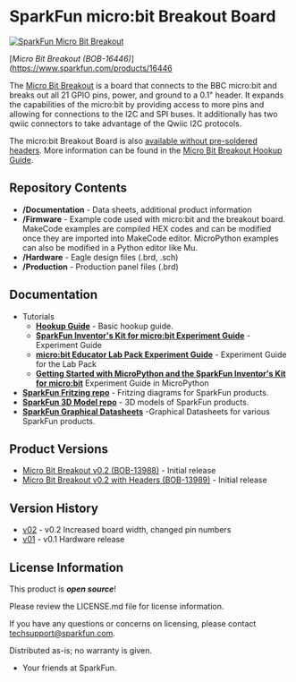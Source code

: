 SparkFun micro:bit Breakout Board
========================================

[![SparkFun Micro Bit Breakout](https://cdn.sparkfun.com/assets/parts/1/5/3/0/2/16446-SparkFun_micro-bit_Breakout__with_Headers_-02.jpg)](https://www.sparkfun.com/products/16446)

[*Micro Bit Breakout (BOB-16446)*](https://www.sparkfun.com/products/16446

The [Micro Bit Breakout](https://www.sparkfun.com/products/16446) is a board that connects to the BBC micro:bit and breaks out all 21 GPIO pins, power, and ground to a 0.1" header. It expands the capabilities of the micro:bit by providing access to more pins and allowing for connections to the I2C and SPI buses. It additionally has two qwiic connectors to take advantage of the Qwiic I2C protocols. 

The micro:bit Breakout Board is also [available without pre-soldered headers](https://www.sparkfun.com/products/16445). More information can be found in the [Micro Bit Breakout Hookup Guide](https://learn.sparkfun.com/tutorials/microbit-breakout-board-hookup-guide).

Repository Contents
-------------------

* **/Documentation** - Data sheets, additional product information
* **/Firmware** - Example code used with micro:bit and the breakout board. MakeCode examples are compiled HEX codes and can be modified once they are imported into MakeCode editor. MicroPython examples can also be modified in a Python editor like Mu.
* **/Hardware** - Eagle design files (.brd, .sch)
* **/Production** - Production panel files (.brd)

Documentation
--------------
* Tutorials
  * **[Hookup Guide](https://learn.sparkfun.com/tutorials/microbit-breakout-board-hookup-guide)** - Basic hookup guide.
  * **[SparkFun Inventor's Kit for micro:bit Experiment Guide](https://learn.sparkfun.com/tutorials/sparkfun-inventors-kit-for-microbit-experiment-guide)** - Experiment Guide
  * **[micro:bit Educator Lab Pack Experiment Guide](https://learn.sparkfun.com/tutorials/microbit-educator-lab-pack-experiment-guide)** - Experiment Guide for the Lab Pack
  * **[Getting Started with MicroPython and the SparkFun Inventor's Kit for micro:bit](https://learn.sparkfun.com/tutorials/getting-started-with-micropython-and-the-sparkfun-inventors-kit-for-microbit)** Experiment Guide in MicroPython
* **[SparkFun Fritzing repo](https://github.com/sparkfun/Fritzing_Parts)** - Fritzing diagrams for SparkFun products.
* **[SparkFun 3D Model repo](https://github.com/sparkfun/3D_Models)** - 3D models of SparkFun products. 
* **[SparkFun Graphical Datasheets](https://github.com/sparkfun/Graphical_Datasheets)** -Graphical Datasheets for various SparkFun products.

Product Versions
----------------
* [Micro Bit Breakout v0.2 (BOB-13988)](https://www.sparkfun.com/products/13988) - Initial release
* [Micro Bit Breakout v0.2 with Headers (BOB-13989)](https://www.sparkfun.com/products/13989) - Initial release

Version History
---------------
* [v02](https://github.com/sparkfun/Micro_Bit_Breakout/tree/v02) - v0.2 Increased board width, changed pin numbers
* [v01](https://github.com/sparkfun/Micro_Bit_Breakout/tree/v01) - v0.1 Hardware release

License Information
-------------------

This product is _**open source**_! 

Please review the LICENSE.md file for license information. 

If you have any questions or concerns on licensing, please contact techsupport@sparkfun.com.

Distributed as-is; no warranty is given.

- Your friends at SparkFun.

_<COLLABORATION CREDIT>_
